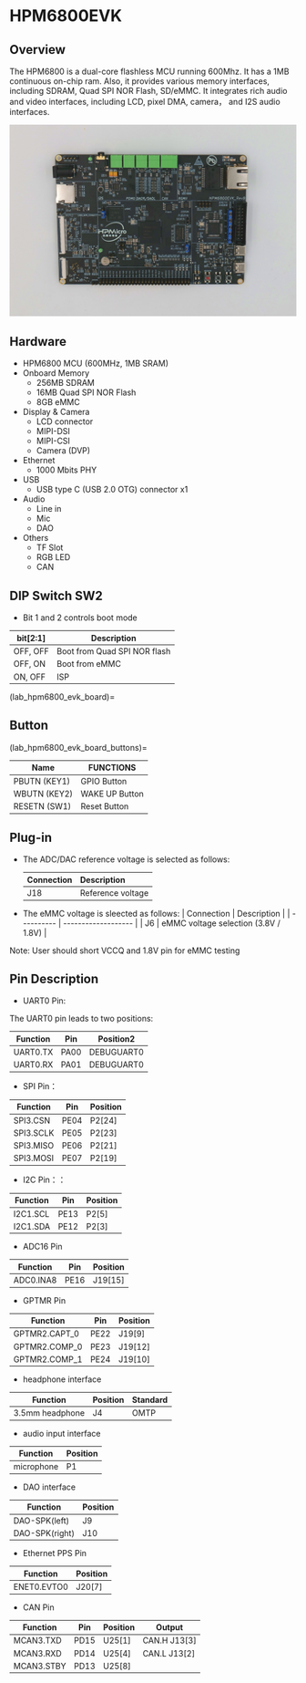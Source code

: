# HPM6800EVK

## Overview

The HPM6800 is a dual-core flashless MCU running 600Mhz. It has a 1MB continuous on-chip ram. Also, it provides various memory interfaces, including SDRAM, Quad SPI NOR Flash, SD/eMMC. It integrates rich audio and video interfaces, including LCD, pixel DMA, camera， and I2S audio interfaces.

 ![hpm6800evk](doc/hpm6800evk.png "hpm6800evk")

## Hardware

- HPM6800 MCU (600MHz, 1MB SRAM)
- Onboard Memory
  - 256MB SDRAM
  - 16MB Quad SPI NOR Flash
  - 8GB eMMC
- Display & Camera
  - LCD connector
  - MIPI-DSI
  - MIPI-CSI
  - Camera (DVP)
- Ethernet
  - 1000 Mbits PHY
- USB
  - USB type C (USB 2.0 OTG) connector x1
- Audio
  - Line in
  - Mic
  - DAO
- Others
  - TF Slot
  - RGB LED
  - CAN

## DIP Switch SW2

- Bit 1 and 2 controls boot mode

| bit[2:1] | Description                  |
| -------- | ---------------------------- |
| OFF, OFF | Boot from Quad SPI NOR flash |
| OFF, ON  | Boot from eMMC               |
| ON, OFF  | ISP                          |

(lab_hpm6800_evk_board)=

## Button

(lab_hpm6800_evk_board_buttons)=

| Name         | FUNCTIONS                                      |
| ------------ | ---------------------------------------------- |
| PBUTN (KEY1)  | GPIO Button                                   |
| WBUTN (KEY2)  | WAKE UP Button                                 |
| RESETN (SW1)  | Reset Button                                   |

## Plug-in

- The ADC/DAC reference voltage is selected as follows:

  | Connection | Description         |
  | ---------- | ------------------- |
  | J18       |  Reference voltage |

- The eMMC voltage is sleected as follows:
  | Connection | Description         |
  | ---------- | ------------------- |
  | J6       |  eMMC voltage selection (3.8V / 1.8V) |

Note: User should short VCCQ and 1.8V pin for eMMC testing

## Pin Description

- UART0 Pin:

The UART0 pin leads to two positions:

| Function | Pin  | Position2 |
| -------- | ---- | ----------|
| UART0.TX | PA00 | DEBUGUART0 |
| UART0.RX | PA01 | DEBUGUART0 |

- SPI Pin：

| Function  | Pin  | Position |
| --------- | ---- | -------- |
| SPI3.CSN  | PE04 | P2[24]   |
| SPI3.SCLK | PE05 | P2[23]   |
| SPI3.MISO | PE06 | P2[21]   |
| SPI3.MOSI | PE07 | P2[19]   |

- I2C Pin：：

| Function | Pin  | Position |
| -------- | ---- | -------- |
| I2C1.SCL | PE13 | P2[5]    |
| I2C1.SDA | PE12 | P2[3]    |

- ADC16 Pin

| Function          | Pin   | Position |
| ----------------- | ----- | -------- |
| ADC0.INA8         | PE16  | J19[15]  |

- GPTMR Pin

| Function      | Pin   | Position|
| ------------- | ----- | ------- |
| GPTMR2.CAPT_0 | PE22  | J19[9]  |
| GPTMR2.COMP_0 | PE23  | J19[12] |
| GPTMR2.COMP_1 | PE24  | J19[10] |

- headphone interface

| Function        | Position | Standard |
| --------------- | -------- | -------- |
| 3.5mm headphone | J4       | OMTP |

- audio input interface

| Function   | Position |
| ---------- | -------- |
| microphone | P1       |

- DAO interface

| Function       | Position |
| -------------- | -------- |
| DAO-SPK(left)  | J9       |
| DAO-SPK(right) | J10      |

- Ethernet PPS Pin

| Function    | Position |
| ----------- | -------- |
| ENET0.EVTO0 | J20[7]   |

- CAN Pin

| Function   | Pin    | Position  | Output        |
| -----------| ------ | -----     | ------------- |
| MCAN3.TXD  | PD15   | U25[1]    |  CAN.H J13[3] |
| MCAN3.RXD  | PD14   | U25[4]    |  CAN.L J13[2] |
| MCAN3.STBY | PD13   | U25[8]    |               |

